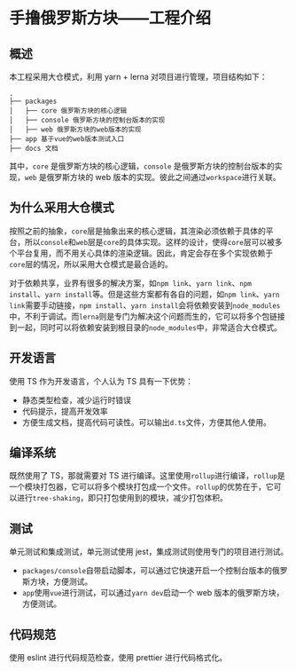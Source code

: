 # 手撸俄罗斯方块——工程介绍

## 概述

本工程采用大仓模式，利用 yarn + lerna 对项目进行管理，项目结构如下：

```text
.
├── packages
│   ├── core 俄罗斯方块的核心逻辑
│   ├── console 俄罗斯方块的控制台版本的实现
│   ├── web 俄罗斯方块的web版本的实现
├── app 基于vue的web版本测试入口
├── docs 文档
```

其中，`core` 是俄罗斯方块的核心逻辑，`console` 是俄罗斯方块的控制台版本的实现，`web` 是俄罗斯方块的 web 版本的实现。彼此之间通过`workspace`进行关联。

## 为什么采用大仓模式

按照之前的抽象，`core`层是抽象出来的核心逻辑，其渲染必须依赖于具体的平台，所以`console`和`web`层是`core`的具体实现。这样的设计，使得`core`层可以被多个平台复用，而不用关心具体的渲染逻辑。因此，肯定会存在多个实现依赖于`core`层的情况，所以采用大仓模式是最合适的。

对于依赖共享，业界有很多的解决方案，如`npm link`、`yarn link`、`npm install`、`yarn install`等。但是这些方案都有各自的问题，如`npm link`、`yarn link`需要手动链接，`npm install`、`yarn install`会将依赖安装到`node_modules`中，不利于调试。而`lerna`则是专门为解决这个问题而生的，它可以将多个包链接到一起，同时可以将依赖安装到根目录的`node_modules`中，非常适合大仓模式。

## 开发语言

使用 TS 作为开发语言，个人认为 TS 具有一下优势：

- 静态类型检查，减少运行时错误
- 代码提示，提高开发效率
- 方便生成文档，提高代码可读性。可以输出`d.ts`文件，方便其他人使用。

## 编译系统

既然使用了 TS，那就需要对 TS 进行编译。这里使用`rollup`进行编译，`rollup`是一个模块打包器，它可以将多个模块打包成一个文件。`rollup`的优势在于，它可以进行`tree-shaking`，即只打包使用到的模块，减少打包体积。

## 测试

单元测试和集成测试，单元测试使用 jest，集成测试则使用专门的项目进行测试。

- `packages/console`自带启动脚本，可以通过它快速开启一个控制台版本的俄罗斯方块，方便测试。
- `app`使用`vue`进行测试，可以通过`yarn dev`启动一个 web 版本的俄罗斯方块，方便测试。

## 代码规范

使用 eslint 进行代码规范检查，使用 prettier 进行代码格式化。
